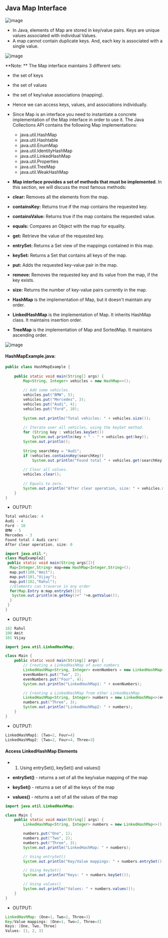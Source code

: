 ## Java Map Interface

![image](https://user-images.githubusercontent.com/40323661/216831626-f31a518e-a6eb-4a8d-ac9e-236c206b24de.png)


* In Java, elements of Map are stored in key/value pairs. Keys are unique values associated with individual Values.
* A map cannot contain duplicate keys. And, each key is associated with a single value.

![image](https://user-images.githubusercontent.com/40323661/216831491-df128579-6d0e-432a-853a-a3e26b6d7475.png)

**Note: ** The Map interface maintains 3 different sets:

  * the set of keys
  * the set of values
  * the set of key/value associations (mapping).
  * Hence we can access keys, values, and associations individually.

* Since Map is an interface you need to instantiate a concrete implementation of the Map interface in order to use it. The Java Collections API contains the following Map implementations:
    * java.util.HashMap
    * java.util.Hashtable
    * java.util.EnumMap
    * java.util.IdentityHashMap
    * java.util.LinkedHashMap
    * java.util.Properties
    * java.util.TreeMap
    * java.util.WeakHashMap

* **Map interface provides a set of methods that must be implemented**. In this section, we will discuss the most famous methods:

* **clear:** Removes all the elements from the map.
* **containsKey:** Returns true if the map contains the requested key.
* **containsValue:** Returns true if the map contains the requested value.
* **equals:** Compares an Object with the map for equality.
* **get:** Retrieve the value of the requested key.
* **entrySet:** Returns a Set view of the mappings contained in this map.
* **keySet:** Returns a Set that contains all keys of the map.
* **put:** Adds the requested key-value pair in the map.
* **remove:** Removes the requested key and its value from the map, if the key exists.
* **size:** Returns the number of key-value pairs currently in the map.

* **HashMap** is the implementation of Map, but it doesn't maintain any order.
* **LinkedHashMap**	 is the implementation of Map. It inherits HashMap class. It maintains insertion order.
* **TreeMap**  is the implementation of Map and SortedMap. It maintains ascending order.

![image](https://user-images.githubusercontent.com/40323661/216832666-293b560e-7e38-4bae-ad6a-6ce0c5c141e4.png)

#### HashMapExample.java:

```java
public class HashMapExample {
 
    public static void main(String[] args) {
        Map<String, Integer> vehicles = new HashMap<>();
 
        // Add some vehicles.
        vehicles.put("BMW", 5);
        vehicles.put("Mercedes", 3);
        vehicles.put("Audi", 4);
        vehicles.put("Ford", 10);
 
        System.out.println("Total vehicles: " + vehicles.size());
 
        // Iterate over all vehicles, using the keySet method.
        for (String key : vehicles.keySet())
            System.out.println(key + " - " + vehicles.get(key));
        System.out.println();
 
        String searchKey = "Audi";
        if (vehicles.containsKey(searchKey))
            System.out.println("Found total " + vehicles.get(searchKey) + " " + searchKey + " cars!\n");
 
        // Clear all values.
        vehicles.clear();
 
        // Equals to zero.
        System.out.println("After clear operation, size: " + vehicles.size());
    }
}

```

* OUTPUT:

```java
Total vehicles: 4
Audi - 4
Ford - 10
BMW - 5
Mercedes - 3
Found total 4 Audi cars!
After clear operation, size: 0
```

```java
import java.util.*;  
class MapExample2{  
 public static void main(String args[]){  
  Map<Integer,String> map=new HashMap<Integer,String>();  
  map.put(100,"Amit");  
  map.put(101,"Vijay");  
  map.put(102,"Rahul");  
  //Elements can traverse in any order  
  for(Map.Entry m:map.entrySet()){  
   System.out.println(m.getKey()+" "+m.getValue());  
  }  
 }  
}  

```
* OUTPUT:

```java
102 Rahul
100 Amit
101 Vijay
```

```java
import java.util.LinkedHashMap;

class Main {
    public static void main(String[] args) {
        // Creating a LinkedHashMap of even numbers
        LinkedHashMap<String, Integer> evenNumbers = new LinkedHashMap<>();
        evenNumbers.put("Two", 2);
        evenNumbers.put("Four", 4);
        System.out.println("LinkedHashMap1: " + evenNumbers);

        // Creating a LinkedHashMap from other LinkedHashMap
        LinkedHashMap<String, Integer> numbers = new LinkedHashMap<>(evenNumbers);
        numbers.put("Three", 3);
        System.out.println("LinkedHashMap2: " + numbers);
    }
}

```
* OUTPUT:

```java
LinkedHashMap1: {Two=2, Four=4}
LinkedHashMap2: {Two=2, Four=4, Three=3}
```

#### Access LinkedHashMap Elements
* 1. Using entrySet(), keySet() and values()

* **entrySet()** - returns a set of all the key/value mapping of the map
* **keySet()** - returns a set of all the keys of the map
* **values()** - returns a set of all the values of the map

```java
import java.util.LinkedHashMap;

class Main {
    public static void main(String[] args) {
        LinkedHashMap<String, Integer> numbers = new LinkedHashMap<>();

        numbers.put("One", 1);
        numbers.put("Two", 2);
        numbers.put("Three", 3);
        System.out.println("LinkedHashMap: " + numbers);

        // Using entrySet()
        System.out.println("Key/Value mappings: " + numbers.entrySet());

        // Using keySet()
        System.out.println("Keys: " + numbers.keySet());

        // Using values()
        System.out.println("Values: " + numbers.values());
    }
}

```
* OUTPUT:
```java
LinkedHashMap: {One=1, Two=2, Three=3}
Key/Value mappings: [One=1, Two=2, Three=3]
Keys: [One, Two, Three]
Values: [1, 2, 3]
```

